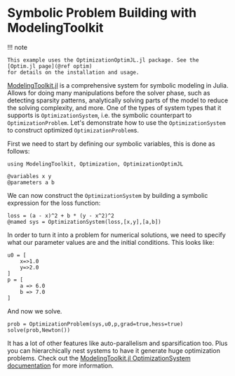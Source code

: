 # Symbolic Problem Building with ModelingToolkit

!!! note

    This example uses the OptimizationOptimJL.jl package. See the [Optim.jl page](@ref optim)
    for details on the installation and usage.

[ModelingToolkit.jl](https://docs.sciml.ai/ModelingToolkit/stable/) is a comprehensive system
for symbolic modeling in Julia. Allows for doing many manipulations before the solver phase,
such as detecting sparsity patterns, analytically solving parts of the model to reduce the
solving complexity, and more. One of the types of system types that it supports is
`OptimizationSystem`, i.e. the symbolic counterpart to `OptimizationProblem`. Let's demonstrate
how to use the `OptimizationSystem` to construct optimized `OptimizationProblem`s.

First we need to start by defining our symbolic variables, this is done as follows:

```@example modelingtoolkit
using ModelingToolkit, Optimization, OptimizationOptimJL

@variables x y
@parameters a b
```

We can now construct the `OptimizationSystem` by building a symbolic expression 
for the loss function:

```@example modelingtoolkit
loss = (a - x)^2 + b * (y - x^2)^2
@named sys = OptimizationSystem(loss,[x,y],[a,b])
```

In order to turn it into a problem for numerical solutions, we need to specify what
our parameter values are and the initial conditions. This looks like:

```@example modelingtoolkit
u0 = [
    x=>1.0
    y=>2.0
]
p = [
    a => 6.0
    b => 7.0
]
```

And now we solve.

```@example modelingtoolkit
prob = OptimizationProblem(sys,u0,p,grad=true,hess=true)
solve(prob,Newton())
```

It has a lot of other features like auto-parallelism and sparsification too.
Plus you can hierarchically nest systems to have it generate huge
optimization problems. Check out the
[ModelingToolkit.jl OptimizationSystem documentation](https://docs.sciml.ai/ModelingToolkit/stable/)
for more information.
